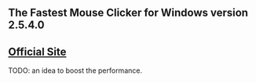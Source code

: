 The Fastest Mouse Clicker for Windows version 2.5.4.0
-----------------------------------------------------

[Official Site](https://windows-2048.github.io/The-Fastest-Mouse-Clicker-for-Windows/)
--------------------------------------------------------------------------------------
TODO: an idea to boost the performance.

